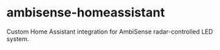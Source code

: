 # ambisense-homeassistant
Custom Home Assistant integration for AmbiSense radar-controlled LED system.
